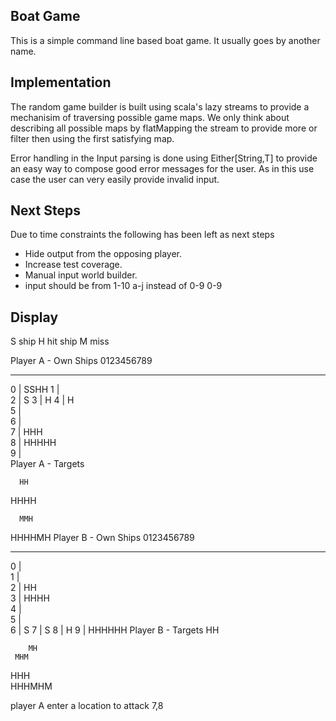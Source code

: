 Boat Game
---------
This is a simple command line based boat game. It usually goes by another name.

Implementation
--------------
The random game builder is built using scala's lazy streams to provide a mechanisim of traversing possible game maps. We only think about describing all possible maps by flatMapping the stream to provide more or filter then using the first satisfying map.

Error handling in the Input parsing is done using Either[String,T] to provide an easy way to compose good error messages for the user. As in this use case the user can very easily provide invalid input.

Next Steps
----------
Due to time constraints the following has been left as next steps

* Hide output from the opposing player.
* Increase test coverage.
* Manual input world builder.
* input should be from 1-10 a-j instead of 0-9 0-9


Display
----------
S ship
H hit ship
M miss

Player A - Own Ships
   0123456789
   __________
0 |     SSHH 
1 |          
2 |         S
3 |         H
4 |      H   
5 |          
6 |          
7 |   HHH    
8 |  HHHHH   
9 |          
Player A - Targets
          
          
      HH  
  HHHH    
          
          
          
          
      MMH 
   HHHHMH 
Player B - Own Ships
   0123456789
   __________
0 |          
1 |          
2 |      HH  
3 |  HHHH    
4 |          
5 |          
6 |        S 
7 |        S 
8 |        H 
9 |   HHHHHH 
Player B - Targets
       HH 
          
          
        MH
     MHM  
          
          
   HHH    
  HHHMHM  
          
player A enter a location to attack
7,8